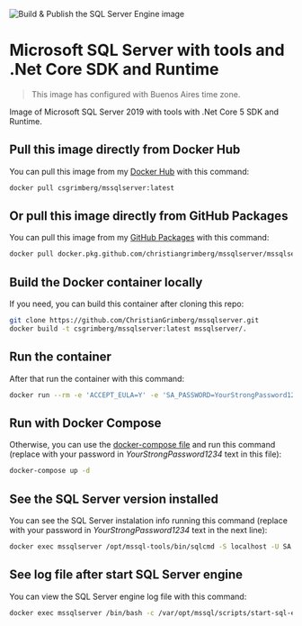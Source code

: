![Build & Publish the SQL Server Engine image](https://github.com/ChristianGrimberg/mssqlserver/workflows/Build%20&%20Publish%20the%20SQL%20Server%20Engine%20image/badge.svg)

# Microsoft SQL Server with tools and .Net Core SDK and Runtime

> This image has configured with Buenos Aires time zone.

Image of Microsoft SQL Server 2019 with tools with .Net Core 5 SDK and Runtime.

## Pull this image directly from Docker Hub

You can pull this image from my [Docker Hub](https://hub.docker.com/r/csgrimberg/mssqlserver) with this command:

```bash
docker pull csgrimberg/mssqlserver:latest
```

## Or pull this image directly from GitHub Packages

You can pull this image from my [GitHub Packages](https://github.com/ChristianGrimberg?tab=packages) with this command:

```bash
docker pull docker.pkg.github.com/christiangrimberg/mssqlserver/mssqlserver:latest
```

## Build the Docker container locally

If you need, you can build this container after cloning this repo:

```bash
git clone https://github.com/ChristianGrimberg/mssqlserver.git
docker build -t csgrimberg/mssqlserver:latest mssqlserver/.
```

## Run the container

After that run the container with this command:

```bash
docker run --rm -e 'ACCEPT_EULA=Y' -e 'SA_PASSWORD=YourStrongPassword1234' -e 'MSSQL_PID=Express' -p 0.0.0.0:1433:1433 --name mssqlserver -d csgrimberg/mssqlserver:latest
```

## Run with Docker Compose

Otherwise, you can use the [docker-compose file](docker-compose.yml) and run this command (replace with your password in _YourStrongPassword1234_ text in this file):

```bash
docker-compose up -d
```

## See the SQL Server version installed

You can see the SQL Server instalation info running this command (replace with your password in _YourStrongPassword1234_ text in the next line):

```bash
docker exec mssqlserver /opt/mssql-tools/bin/sqlcmd -S localhost -U SA -P 'YourStrongPassword1234' -Q 'SELECT @@VERSION'
```

## See log file after start SQL Server engine

You can view the SQL Server engine log file with this command:

```bash
docker exec mssqlserver /bin/bash -c /var/opt/mssql/scripts/start-sql-engine.sh
```